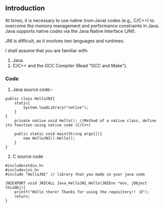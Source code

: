 ## Introduction

At times, it is necessary to use native (non-Java) codes (e.g., C/C++) to overcome the memory management and performance constraints in Java. Java supports native codes via the Java Native Interface (JNI).

JNI is difficult, as it involves two languages and runtimes.

I shall assume that you are familiar with:
1. Java.
2. C/C++ and the GCC Compiler (Read "GCC and Make").

### Code

1. Java source code:-

```
public class HelloJNI{
	static{
		System.loadLibrary("native");
	}
}
	private native void Hello(); //Method of a native class, define its function using native code (C/C++)

	public static void main(String args[]){
		new HelloJNI().Hello();
	}
}
```

2. C source code

```
#include<stdio.h>
#include<jni.h>
#include "HelloJNI" // library that you made in your java code

JNIEXPORT void JNICALL Java_HelloJNI_Hello(JNIEnv *env, jObject thisObj){
	printf("Hello there! Thanks for using the repository!! :D");
	return;
}
```